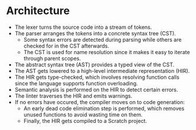 # Architecture

- The lexer turns the source code into a stream of tokens.
- The parser arranges the tokens into a concrete syntax tree (CST).
  - Some syntax errors are detected during parsing while others are checked for
    in the CST afterwards.
  - The CST is used for name resolution since it makes it easy to iterate
    through parent scopes.
- The abstract syntax tree (AST) provides a typed view of the CST.
- The AST gets lowered to a high-level intermediate representation (HIR).
- The HIR gets type-checked, which involves resolving function calls since the
  language supports function overloading.
- Semantic analysis is performed on the HIR to detect certain errors.
- The linter traverses the HIR and emits warnings.
- If no errors have occured, the compiler moves on to code generation:
  - An early dead code elimination step is performed, which removes unused
    functions to avoid wasting time on them.
  - Finally, the HIR gets compiled to a Scratch project.
